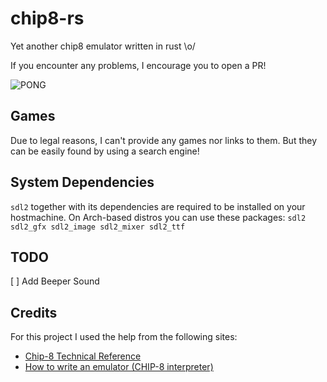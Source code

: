 chip8-rs
========

Yet another chip8 emulator written in rust \o/

If you encounter any problems, I encourage you to open a PR!

![PONG](media/pong.png)

## Games
Due to legal reasons, I can't provide any games nor links to them.
But they can be easily found by using a search engine!

## System Dependencies
`sdl2` together with its dependencies are required to be installed on your hostmachine.
On Arch-based distros you can use these packages:
`sdl2 sdl2_gfx sdl2_image sdl2_mixer sdl2_ttf`

## TODO
[ ] Add Beeper Sound

## Credits
For this project I used the help from the following sites:
+ [Chip-8 Technical Reference](http://devernay.free.fr/hacks/chip8/C8TECH10.HTM#3.0)
+ [How to write an emulator (CHIP-8 interpreter)](http://www.multigesture.net/articles/how-to-write-an-emulator-chip-8-interpreter/)
